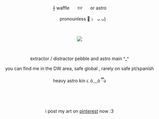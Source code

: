 <p align="center">
𝄞​​ waffle ⠀⠀୭୧ ⠀⠀or astro 
</p>

<p align="center">
    ⠀⠀pronounless 🪽​ ১ㅤᴗ ᴗ)
   </p>
   
  ⠀⠀⠀ ⠀⠀ ⠀  ⠀⠀⠀ ⠀⠀ ⠀ ⠀⠀⠀      <p align="center">
  ![](https://komarev.com/ghpvc/?username=cupidtear&color=e28743&style=flat&label=fossils)
</p>  ⠀

<p align="center">
 extractor / distractor pebble and astro main ^_^ 
    <p align="center">
    you can find me in the DW area, safe global , rarely on safe pt/spanish
<p >

<p align="center">
   heavy astro kin ૮ ó﹏ò ྀིა
</p>

 ⠀⠀⠀<p align="center">  
i post my art on [pinterest](https://pin.it/55tpWfwrB) now :3
 </p>                                        ⠀⠀ ⠀⠀ ⠀  ⠀⠀⠀ ⠀⠀ ⠀ ⠀⠀⠀      

